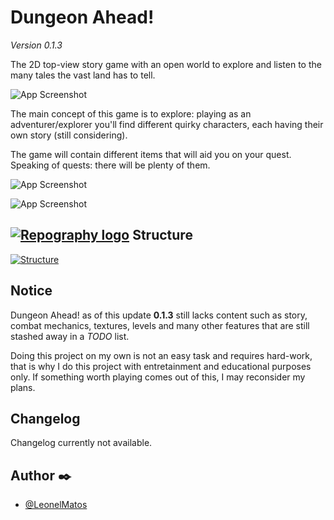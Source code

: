 
# Dungeon Ahead!

*Version 0.1.3*

The 2D top-view story game with an open world to explore and listen to the many tales the
vast land has to tell.


![App Screenshot](https://res.cloudinary.com/practicaldev/image/fetch/s--T-hEOBC6--/c_limit%2Cf_auto%2Cfl_progressive%2Cq_auto%2Cw_880/https://dev-to-uploads.s3.amazonaws.com/uploads/articles/83qutax050bucwxzu599.png)

The main concept of this game is to explore: playing as an adventurer/explorer you'll find
different quirky characters, each having their own story (still considering).

The game will contain different items that will aid you on your quest. Speaking of quests:
there will be plenty of them.

![App Screenshot](https://res.cloudinary.com/practicaldev/image/fetch/s--92zyx9vi--/c_limit%2Cf_auto%2Cfl_progressive%2Cq_auto%2Cw_880/https://dev-to-uploads.s3.amazonaws.com/uploads/articles/r42elhawxrq7h6w5up9f.png)

![App Screenshot](https://res.cloudinary.com/practicaldev/image/fetch/s--xvIsvQIH--/c_limit%2Cf_auto%2Cfl_progressive%2Cq_auto%2Cw_880/https://dev-to-uploads.s3.amazonaws.com/uploads/articles/dwjvvmbixsn4kgv3ujvc.png)


## [![Repography logo](https://images.repography.com/logo.svg)](https://repography.com) Structure
[![Structure](https://images.repography.com/35369537/LeonelMatos/DungeonAhead/structure/hfr2Z-C3vAQMUfX-1_sFZsdOde7GO8egza9dkYxN6ok/cpnaRnlVXTveSjcSwVvMjDqKnzWs6DIHAw0kXBVCFBk_table.svg)](https://github.com/LeonelMatos/DungeonAhead)




## Notice
Dungeon Ahead! as of this update **0.1.3** still lacks content such as story, combat mechanics,
textures, levels and many other features that are still stashed away in a *TODO* list.

Doing this project on my own is not an easy task and requires hard-work, that is why I do this
project with entretainment and educational purposes only. If something worth playing comes
out of this, I may reconsider my plans.
## Changelog

Changelog currently not available.
## Author ✒️

- [@LeonelMatos](https://www.github.com/LeonelMatos)


